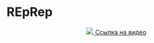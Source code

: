 # REpRep

<div align="center">
  <a href="https://www.youtube.com/watch?v=SOjvlDRJqLQ" target="_blank"><img src="https://img.youtube.com/watch?v=SOjvlDRJqLQ/1.jpg"> Ссылка на видео</a>
</div>
